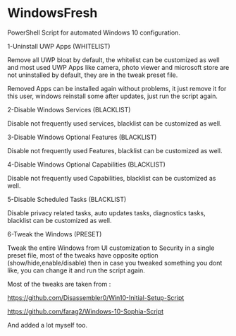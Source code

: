 # WindowsFresh  
PowerShell Script for automated Windows 10 configuration.

1-Uninstall UWP Apps (WHITELIST)

Remove all UWP bloat by default, the whitelist can be customized as well and most used UWP Apps like camera, photo viewer and microsoft store are not uninstalled by default, they are in the tweak preset file.

Removed Apps can be installed again without problems, it just remove it for this user, windows reinstall some after updates, just run the script again.

2-Disable Windows Services (BLACKLIST)

Disable not frequently used services, blacklist can be customized as well.

3-Disable Windows Optional Features (BLACKLIST)

Disable not frequently used Features, blacklist can be customized as well.

4-Disable Windows Optional Capabilities (BLACKLIST)

Disable not frequently used Capabilities, blacklist can be customized as well.

5-Disable Scheduled Tasks (BLACKLIST)

Disable privacy related tasks, auto updates tasks, diagnostics tasks, blacklist can be customized as well.

6-Tweak the Windows (PRESET)

Tweak the entire Windows from UI customization to Security in a single preset file, most of the tweaks have opposite option (show/hide,enable/disable) then in case you tweaked something you dont like, you can change it and run the script again.








Most of the tweaks are taken from :

https://github.com/Disassembler0/Win10-Initial-Setup-Script

https://github.com/farag2/Windows-10-Sophia-Script

And added a lot myself too.










